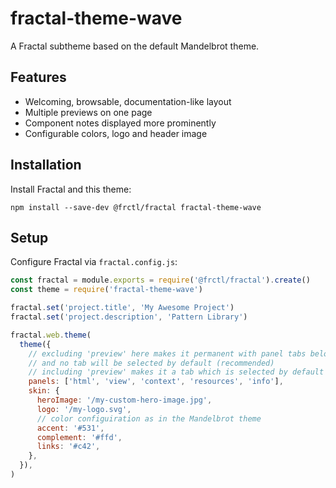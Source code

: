 # fractal-theme-wave

A Fractal subtheme based on the default Mandelbrot theme.

## Features

- Welcoming, browsable, documentation-like layout
- Multiple previews on one page
- Component notes displayed more prominently
- Configurable colors, logo and header image

## Installation

Install Fractal and this theme:

```
npm install --save-dev @frctl/fractal fractal-theme-wave
```

## Setup

Configure Fractal via `fractal.config.js`:

```js
const fractal = module.exports = require('@frctl/fractal').create()
const theme = require('fractal-theme-wave')

fractal.set('project.title', 'My Awesome Project')
fractal.set('project.description', 'Pattern Library')

fractal.web.theme(
  theme({
    // excluding 'preview' here makes it permanent with panel tabs below 
    // and no tab will be selected by default (recommended)
    // including 'preview' makes it a tab which is selected by default
    panels: ['html', 'view', 'context', 'resources', 'info'],
    skin: {
      heroImage: '/my-custom-hero-image.jpg',
      logo: '/my-logo.svg',
      // color configuiration as in the Mandelbrot theme
      accent: '#531',
      complement: '#ffd',
      links: '#c42',
    },
  }),
)
```
